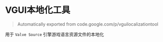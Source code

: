 VGUI本地化工具
=========

>Automatically exported from code.google.com/p/vguilocalizationtool

用于 ```Valve Source``` 引擎游戏语言资源文件的本地化
